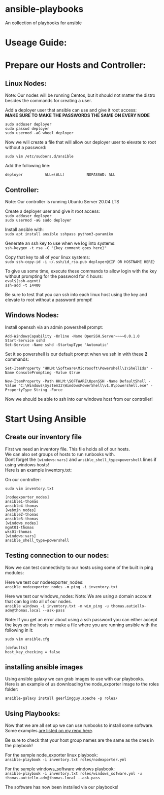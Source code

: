 # ansible-playbooks  
An collection of playbooks for ansible  

# Useage Guide:  


# Prepare our Hosts and Controller:


## Linux Nodes:
Note: Our nodes will be running Centos, but it should not matter the distro besides the commands for creating a user.  

Add a deployer user that ansible can use and give it root access:  
**MAKE SURE TO MAKE THE PASSWORDS THE SAME ON EVERY NODE**  

`sudo adduser deployer`  
`sudo passwd deployer`  
`sudo usermod -aG wheel deployer`  
 
Now we will create a file that will allow our deployer user to elevate to root without a password:  

`sudo vim /etc/sudoers.d/ansible`  

Add the following line:  
```
deployer          ALL=(ALL)          NOPASSWD: ALL
```
## Controller:
Note: Our controller is running Ubuntu Server 20.04 LTS  

Create a deployer user and give it root access:  
`sudo adduser deployer`  
`sudo usermod -aG sudo deployer`  

Install ansible with:  
`sudo apt install ansible sshpass python3-paramiko`  

Generate an ssh key to use when we log into systems:  
`ssh-keygen -t rsa -C "{key comment goes here}"`  

Copy that key to all of your linux systems:    
`sudo ssh-copy-id -i ~/.ssh/id_rsa.pub deployer@{IP OR HOSTNAME HERE}` 

To give us some time, execute these commands to allow login with the key without prompting for the password for 4 hours:  
`eval$(ssh-agent)`  
`ssh-add -t 14400`  

Be sure to test that you can ssh into each linux host using the key and elevate to root without a password prompt!  




## Windows Nodes:
Install openssh via an admin powershell prompt:  

`Add-WindowsCapability -Online -Name OpenSSH.Server~~~~0.0.1.0`  
`Start-Service sshd`  
`Set-Service -Name sshd -StartupType 'Automatic'`  

Set it so powershell is our default prompt when we ssh in with these **2** commands:  

`Set-ItemProperty "HKLM:\Software\Microsoft\Powershell\1\ShellIds" -Name ConsolePrompting -Value $true`  
  
`New-ItemProperty -Path HKLM:\SOFTWARE\OpenSSH -Name DefaultShell -Value "C:\Windows\System32\WindowsPowerShell\v1.0\powershell.exe" -PropertyType String -Force`  

Now we should be able to ssh into our windows host from our controller!  


# Start Using Ansible

## Create our inventory file

First we need an inventory file. This file holds all of our hosts.  
We can also set groups of hosts to run runbooks with.    
Dont forget the `[windows:vars]` and `ansible_shell_type=powershell` lines if using windows hosts!  
Here is an example inventory.txt:  

On our controller:  

`sudo vim inventory.txt`  

```
[nodeexporter_nodes]
ansible1-thomas
ansible4-thomas
[webmin_nodes]
ansible2-thomas
ansible3-thomas
[windows_nodes]
mgmt01-thomas
wks01-thomas
[windows:vars]
ansible_shell_type=powershell
```
## Testing connection to our nodes:

Now we can test connectivity to our hosts using some of the built in ping modules:

Here we test our nodeexporter_nodes:  
`ansible nodeexporter_nodes -m ping -i inventory.txt` 

Here we test our windows_nodes:
Note: We are using a domain account that can log into all of our nodes.  
`ansible windows -i inventory.txt -m win_ping -u thomas.autiello-adm@thomas.local --ask-pass`  

Note: If you get an error about using a ssh password you can either accept the keys on the hosts or make a file where you are running ansible with the following in it:  

`sudo vim ansible.cfg`  

```
[defaults]
host_key_checking = false
```

## installing ansible images  

Using ansible galaxy we can grab images to use with our playbooks.  
Here is an example of us downloading the node_exporter image to the roles folder:  

`ansible-galaxy install geerlingguy.apache -p roles/`  

## Using Playbooks:

Now that we are all set up we can use runbooks to install some software.  
Some examples [are listed on my repo here](https://github.com/fearherbs1/ansible-playbooks).  

Be sure to check that your host group names are the same as the ones in the playbook!   

For the sample node_exporter linux playbook:  
`ansible-playbook -i inventory.txt roles/nodexporter.yml`  

For the sample windows_software windows playbook:  
`ansible-playbook -i inventory.txt roles/windows_sofware.yml -u thomas.autiello-adm@thomas.local --ask-pass`  


The software has now been installed via our playbooks!

